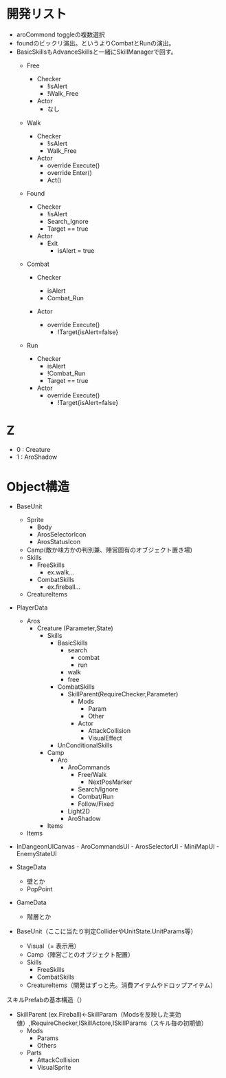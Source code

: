 # 開発リスト
 - aroCommond toggleの複数選択
 - foundのビックリ演出。というよりCombatとRunの演出。
 - BasicSkillsもAdvanceSkillsと一緒にSkillManagerで回す。
	- Free
		- Checker
			- !isAlert
			- !Walk_Free
		- Actor
			- なし

	- Walk
		- Checker
			- !isAlert
			- Walk_Free
		- Actor
			- override Execute()
			- override Enter()
			- Act()
	
	- Found
		- Checker
			- !isAlert
			- Search_Ignore
			- Target == true
		- Actor
			- Exit
				- isAlert = true
	
	- Combat
		- Checker
			- isAlert
			- Combat_Run
			
		- Actor
			- override Execute()
				- !Target{isAlert=false}
	- Run
		- Checker
			- isAlert
			- !Combat_Run
			- Target == true
		- Actor
			- override Execute()
				- !Target{isAlert=false}
# Z
 - 0 : Creature
 - 1 : AroShadow




# Object構造

- BaseUnit
	- Sprite
		- Body
		- ArosSelectorIcon
		- ArosStatusIcon
	- Camp(敵か味方かの判別兼、陣営固有のオブジェクト置き場)
	- Skills
		- FreeSkills
			- ex.walk...
		- CombatSkills
			- ex.fireball...
	- CreatureItems


- PlayerData
	- Aros
		- Creature (Parameter,State)
			- Skills
				- BasicSkills
					- search
						- combat
						- run
					- walk
					- free
				- CombatSkills
					- SkillParent(RequireChecker,Parameter)
						- Mods
							- Param
							- Other
						- Actor
							- AttackCollision
							- VisualEffect
				- UnConditionalSkills
			- Camp
				- Aro
					- AroCommands
						- Free/Walk
							- NextPosMarker
						- Search/Ignore
						- Combat/Run
						- Follow/Fixed
					- Light2D
					- AroShadow
			- Items
	- Items
- InDangeonUICanvas
		- AroCommandsUI
		- ArosSelectorUI
		- MiniMapUI
		- EnemyStateUI
- StageData
	- 壁とか
	- PopPoint
- GameData
	- 階層とか

	
- BaseUnit（ここに当たり判定ColliderやUnitState.UnitParams等）
    - Visual（= 表示用）
    - Camp（陣営ごとのオブジェクト配置）
    - Skills
        - FreeSkills
        - CombatSkills
    - CreatureItems（開発はずっと先。消費アイテムやドロップアイテム）

スキルPrefabの基本構造（）
- SkillParent (ex.Fireball)←SkillParam（Modsを反映した実効値）,IRequireChecker,ISkillActore,ISkillParams（スキル毎の初期値）
	- Mods
		- Params
		- Others
	- Parts
		- AttackCollision
		- VisualSprite
